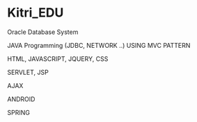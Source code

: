 # Kitri_EDU

Oracle Database System

JAVA Programming (JDBC, NETWORK ..) USING MVC PATTERN

HTML, JAVASCRIPT, JQUERY, CSS

SERVLET, JSP

AJAX

ANDROID

SPRING

